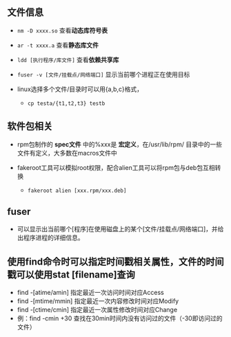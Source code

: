 ## 文件信息

- `nm -D xxxx.so` 查看**动态库符号表** 
- `ar -t xxxx.a` 查看**静态库文件** 
- `ldd [执行程序/库文件]` 查看**依赖共享库**
- `fuser -v [文件/挂载点/网络端口]` 显示当前哪个进程正在使用目标

- linux选择多个文件/目录时可以用{a,b,c}格式，
  - `cp testa/{t1,t2,t3} testb`



## 软件包相关

- rpm包制作的 **spec文件** 中的%xxx是 **宏定义**，在/usr/lib/rpm/ 目录中的一些文件有定义，大多数在macros文件中

- fakeroot工具可以模拟root权限，配合alien工具可以将rpm包与deb包互相转换
  - `fakeroot alien [xxx.rpm/xxx.deb]`

## fuser 
- 可以显示出当前哪个[程序]在使用磁盘上的某个[文件/挂载点/网络端口]，并给出程序进程的详细信息。

## 使用find命令时可以指定时间戳相关属性，文件的时间戳可以使用stat [filename]查询
- find -[atime/amin] 指定最近一次访问时间对应Access
- find -[mtime/mmin] 指定最近一次内容修改时间对应Modify
- find -[ctime/cmin] 指定最近一次属性修改时间对应Change
- 例：find -cmin +30 查找在30min时间内没有访问过的文件（-30即访问过的文件）

